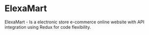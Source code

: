 # ElexaMart
ElexaMart - Is a electronic store e-commerce online website with API integration using Redux for code flexibility.
